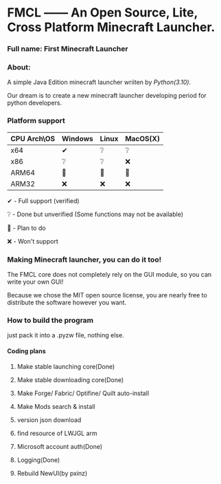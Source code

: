 # FMCL —— An Open Source, Lite, Cross Platform Minecraft Launcher.

### Full name: First Minecraft Launcher

### About:
A simple Java Edition minecraft launcher wriiten by *Python(3.10)*.

Our dream is to create a new minecraft launcher developing period for python developers.

### Platform support
|CPU Arch\OS|Windows|Linux|MacOS(X)|
|-|-|-|-|
|x64|✔|❔|❔|
|x86|❔|❔|❌|
|ARM64|📌|📌|📌|
|ARM32|❌|❌|❌|

✔ - Full support (verified)

❔ - Done but unverified (Some functions may not be available)

📌 - Plan to do

❌ - Won't support


### Making Minecraft launcher, you can do it too!
The FMCL core does not completely rely on the GUI module, so you can write your own GUI!

Because we chose the MIT open source license, you are nearly free to distribute the software however you want.

### How to build the program
just pack it into a .pyzw file, nothing else.

#### Coding plans
1. Make stable launching core(Done)

2. Make stable downloading core(Done)

3. Make Forge/ Fabric/ Optifine/ Quilt auto-install

4. Make Mods search & install

5. version json download

6. find resource of LWJGL arm

7. Microsoft account auth(Done)

8. Logging(Done)

9. Rebuild NewUI(by pxinz)
